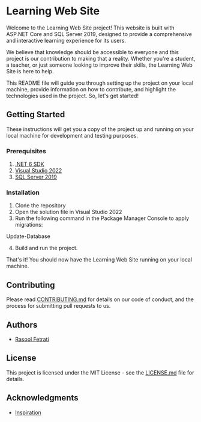 # Learning Web Site

Welcome to the Learning Web Site project! This website is built with ASP.NET Core and SQL Server 2019, designed to provide a comprehensive and interactive learning experience for its users. 

We believe that knowledge should be accessible to everyone and this project is our contribution to making that a reality. Whether you're a student, a teacher, or just someone looking to improve their skills, the Learning Web Site is here to help.

This README file will guide you through setting up the project on your local machine, provide information on how to contribute, and highlight the technologies used in the project. So, let's get started!


## Getting Started

These instructions will get you a copy of the project up and running on your local machine for development and testing purposes.

### Prerequisites

1. [.NET 6 SDK](https://dotnet.microsoft.com/download/dotnet/6.0)
2. [Visual Studio 2022](https://visualstudio.microsoft.com/vs/whatsnew/)
3. [SQL Server 2019](https://www.microsoft.com/en-us/sql-server/sql-server-downloads)

### Installation

1. Clone the repository
2. Open the solution file in Visual Studio 2022
3. Run the following command in the Package Manager Console to apply migrations:

Update-Database


4. Build and run the project.

That's it! You should now have the Learning Web Site running on your local machine.


## Contributing

Please read [CONTRIBUTING.md](https://github.com/rasoolfetrati/LearningWebSite/blob/master/CONTRIBUTING.md) for details on our code of conduct, and the process for submitting pull requests to us.



## Authors

- [Rasool Fetrati](https://github.com/rasoolfetrati)

## License

This project is licensed under the MIT License - see the [LICENSE.md](https://github.com/rasoolfetrati/LearningWebSite/blob/master/LICENSE) file for details.

## Acknowledgments

- [Inspiration](https://github.com/rasoolfetrati/LearningWebSite/)

